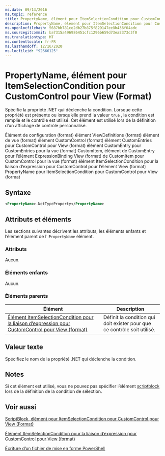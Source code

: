 ```yaml
---
ms.date: 09/13/2016
ms.topic: reference
title: PropertyName, élément pour ItemSelectionCondition pour CustomControl pour View (Format)
description: PropertyName, élément pour ItemSelectionCondition pour CustomControl pour View (Format)
ms.openlocfilehash: 5687bb781ce2db27b875f829147ee8b436f04adc
ms.sourcegitcommit: ba7315a496986451cfc1296b659d73ea2373d3f0
ms.translationtype: MT
ms.contentlocale: fr-FR
ms.lasthandoff: 12/10/2020
ms.locfileid: "92666125"
---
```

# <a name="propertyname-element-for-itemselectioncondition-for-customcontrol-for-view-format"></a>PropertyName, élément pour ItemSelectionCondition pour CustomControl pour View (Format)

Spécifie la propriété .NET qui déclenche la condition. Lorsque cette propriété est présente ou lorsqu’elle prend la valeur `true` , la condition est remplie et le contrôle est utilisé. Cet élément est utilisé lors de la définition d’un affichage de contrôle personnalisé.

Élément de configuration (format) élément ViewDefinitions (format) élément de vue (format) élément CustomControl (format) élément CustomEntries pour CustomControl pour View (format) élément CustomEntry pour CustomEntries pour la vue (format) CustomItem, élément de CustomEntry pour l’élément ExpressionBinding View (format) de CustomItem pour CustomControl pour la vue (format) élément ItemSelectionCondition pour la liaison d’expression pour CustomControl pour l’élément View (format) PropertyName pour ItemSelectionCondition pour CustomControl pour View (format

## <a name="syntax"></a>Syntaxe

```xml
<PropertyName>.NetTypeProperty</PropertyName>
```

## <a name="attributes-and-elements"></a>Attributs et éléments

Les sections suivantes décrivent les attributs, les éléments enfants et l’élément parent de l' `PropertyName` élément.

### <a name="attributes"></a>Attributs

Aucun.

### <a name="child-elements"></a>Éléments enfants

Aucun.

### <a name="parent-elements"></a>Éléments parents

|Élément|Description|
|-------------|-----------------|
|[Élément ItemSelectionCondition pour la liaison d’expression pour CustomControl pour View (format)](./itemselectioncondition-element-for-expressionbinding-for-customcontrol-format.md)|Définit la condition qui doit exister pour que ce contrôle soit utilisé.|

## <a name="text-value"></a>Valeur texte

Spécifiez le nom de la propriété .NET qui déclenche la condition.

## <a name="remarks"></a>Notes

Si cet élément est utilisé, vous ne pouvez pas spécifier l’élément [scriptblock](./scriptblock-element-for-itemselectioncondition-for-customcontrol-for-view-format.md) lors de la définition de la condition de sélection.

## <a name="see-also"></a>Voir aussi

[ScriptBlock, élément pour ItemSelectionCondition pour CustomControl pour View (Format)](./scriptblock-element-for-itemselectioncondition-for-customcontrol-for-view-format.md)

[Élément ItemSelectionCondition pour la liaison d’expression pour CustomControl pour View (format)](./itemselectioncondition-element-for-expressionbinding-for-customcontrol-format.md)

[Écriture d’un fichier de mise en forme PowerShell](./writing-a-powershell-formatting-file.md)
